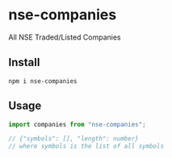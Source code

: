 # nse-companies

All NSE Traded/Listed Companies

## Install

`npm i nse-companies`

## Usage

```js
import companies from "nse-companies";

// {"symbols": [], "length": number}
// where symbols is the list of all symbols
```
